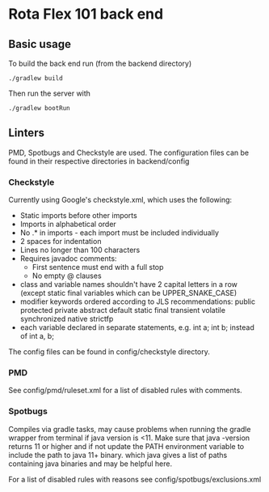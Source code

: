 # Rota Flex 101 back end

## Basic usage

To build the back end run (from the backend directory)
```
./gradlew build
```

Then run the server with
```
./gradlew bootRun
```

## Linters

PMD, Spotbugs and Checkstyle are used. 
The configuration files can be found in their respective directories
in backend/config

### Checkstyle

Currently using Google's checkstyle.xml, which uses the following:

- Static imports before other imports
- Imports in alphabetical order
- No .* in imports - each import must be included individually
- 2 spaces for indentation
- Lines no longer than 100 characters
- Requires javadoc comments:
     - First sentence must end with a full stop
     - No empty @ clauses
- class and variable names shouldn't have 2 capital letters in a row (except static final variables which can be UPPER_SNAKE_CASE)
- modifier keywords ordered according to JLS recommendations: public protected private abstract default static final transient volatile synchronized native strictfp
- each variable declared in separate statements, e.g. int a; int b; instead of int a, b;

The config files can be found in config/checkstyle directory.

### PMD

See config/pmd/ruleset.xml for a list of disabled rules with comments.

### Spotbugs

Compiles via gradle tasks, may cause problems when running the gradle wrapper from terminal if java version is <11. Make sure that java -version returns 11 or higher and if not update the PATH environment variable to include the path to java 11+ binary. which java gives a list of paths containing java binaries and may be helpful here.

For a list of disabled rules with reasons see config/spotbugs/exclusions.xml

